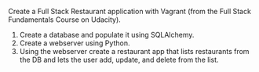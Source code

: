 Create a Full Stack Restaurant application with Vagrant (from the Full Stack Fundamentals Course on Udacity).

1. Create a database and populate it using SQLAlchemy.
2. Create a webserver using Python.
3. Using the webserver create a restaurant app that lists restaurants from the DB and lets the user add, update, and delete from the list.
